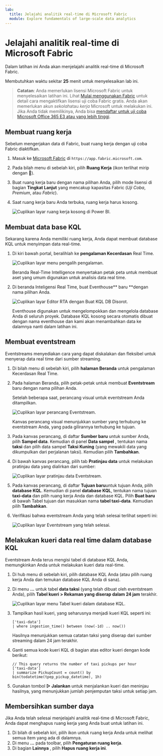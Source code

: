 ```yaml
---
lab:
  title: Jelajahi analitik real-time di Microsoft Fabric
  module: Explore fundamentals of large-scale data analytics
---
```


# Jelajahi analitik real-time di Microsoft Fabric

Dalam latihan ini Anda akan menjelajahi analitik real-time di Microsoft Fabric.

Membutuhkan waktu sekitar **25** menit untuk menyelesaikan lab ini.

> **Catatan**: Anda memerlukan lisensi Microsoft Fabric untuk menyelesaikan latihan ini. Lihat [Mulai menggunakan Fabric](https://learn.microsoft.com/fabric/get-started/fabric-trial) untuk detail cara mengaktifkan lisensi uji coba Fabric gratis. Anda akan memerlukan akun *sekolah*atau *kerja* Microsoft untuk melakukan ini. Jika Anda tidak memilikinya, Anda bisa [mendaftar untuk uji coba Microsoft Office 365 E3 atau yang lebih tinggi](https://www.microsoft.com/microsoft-365/business/compare-more-office-365-for-business-plans).

## Membuat ruang kerja

Sebelum mengerjakan data di Fabric, buat ruang kerja dengan uji coba Fabric diaktifkan.

1. Masuk ke [Microsoft Fabric](https://app.fabric.microsoft.com) di `https://app.fabric.microsoft.com`.
2. Pada bilah menu di sebelah kiri, pilih **Ruang Kerja** (ikon terlihat mirip dengan ).
3. Buat ruang kerja baru dengan nama pilihan Anda, pilih mode lisensi di bagian **Tingkat Lanjut** yang mencakup kapasitas Fabric (*Uji Coba*, *Premium*, atau *Fabric*).
4. Saat ruang kerja baru Anda terbuka, ruang kerja harus kosong.

    ![Cuplikan layar ruang kerja kosong di Power BI.](./images/new-workspace.png)

## Membuat data base KQL

Sekarang karena Anda memiliki ruang kerja, Anda dapat membuat database KQL untuk menyimpan data real-time.

1. Di kiri bawah portal, beralihlah ke **pengalaman Kecerdasan** Real Time.

    ![Cuplikan layar menu pengalih pengalaman.](./images/fabric-real-time.png)

    Beranda Real-Time Intelligence menyertakan petak peta untuk membuat aset yang umum digunakan untuk analisis data real time.

2. Di beranda Inteligensi Real Time, buat Eventhouse** baru **dengan nama pilihan Anda.

    ![Cuplikan layar Editor RTA dengan Buat KQL DB Disorot.](./images/create-kql-db.png)

    Eventhouse digunakan untuk mengelompokkan dan mengelola database Anda di seluruh proyek. Database KQL kosong secara otomatis dibuat dengan nama eventhouse dan kami akan menambahkan data ke dalamnya nanti dalam latihan ini.

## Membuat eventstream

Eventstreams menyediakan cara yang dapat diskalakan dan fleksibel untuk menyerap data real time dari sumber streaming.

1. Di bilah menu di sebelah kiri, pilih **halaman Beranda** untuk pengalaman Kecerdasan Real Time.
1. Pada halaman Beranda, pilih petak-petak untuk membuat **Eventstream** baru dengan nama pilihan Anda.

    Setelah beberapa saat, perancang visual untuk eventstream Anda ditampilkan.

    ![Cuplikan layar perancang Eventstream.](./images/eventstream-designer.png)

    Kanvas perancang visual menunjukkan sumber yang terhubung ke eventstream Anda, yang pada gilirannya terhubung ke tujuan.

1. Pada kanvas perancang, di daftar **Sumber baru** untuk sumber Anda, pilih **Sampel data**. Kemudian di panel **Data sampel** , tentukan nama **taksi** dan pilih data sampel **Taksi Kuning** (yang mewakili data yang dikumpulkan dari perjalanan taksi). Kemudian pilih **Tambahkan**.
1. Di bawah kanvas perancang, pilih tab **Pratinjau data** untuk melakukan pratinjau data yang dialirkan dari sumber:

    ![Cuplikan layar pratinjau data Eventstream.](./images/eventstream-preview.png)

1. Pada kanvas perancang, di daftar **Tujuan baru**untuk tujuan Anda, pilih **database KQL**. Kemudian di panel **database KQL**, tentukan nama tujuan **taxi-data** dan pilih ruang kerja Anda dan database KQL. Pilih **Buat baru** di bawah Tabel tujuan dan masukkan nama **tabel taxi-data**. Kemudian pilih **Tambahkan**.
1. Verifikasi bahwa eventstream Anda yang telah selesai terlihat seperti ini:

    ![Cuplikan layar Eventstream yang telah selesai.](./images/complete-eventstream.png)

## Melakukan kueri data real time dalam database KQL

Eventstream Anda terus mengisi tabel di database KQL Anda, memungkinkan Anda untuk melakukan kueri data real-time.

1. Di hub menu di sebelah kiri, pilih database KQL Anda (atau pilih ruang kerja Anda dan temukan database KQL Anda di sana).
1. Di menu **...** untuk tabel **data taksi** (yang telah dibuat oleh eventstream Anda), pilih **Tabel kueri > Rekaman yang diserap dalam 24 jam** terakhir.

    ![Cuplikan layar menu Tabel kueri dalam database KQL.](./images/kql-query.png)

1. Tampilkan hasil kueri, yang seharusnya menjadi kueri KQL seperti ini:

    ```kql
    ['taxi-data']
    | where ingestion_time() between (now(-1d) .. now())
    ```

    Hasilnya menunjukkan semua catatan taksi yang diserap dari sumber streaming dalam 24 jam terakhir.

1. Ganti semua kode kueri KQL di bagian atas editor kueri dengan kode berikut:

    ```kql
    // This query returns the number of taxi pickups per hour
    ['taxi-data']
    | summarize PickupCount = count() by bin(todatetime(tpep_pickup_datetime), 1h)
    ```

1. Gunakan tombol **▷ Jalankan** untuk menjalankan kueri dan meninjau hasilnya, yang menunjukkan jumlah penjemputan taksi untuk setiap jam.

## Membersihkan sumber daya

Jika Anda telah selesai menjelajahi analitik real-time di Microsoft Fabric, Anda dapat menghapus ruang kerja yang Anda buat untuk latihan ini.

1. Di bilah di sebelah kiri, pilih ikon untuk ruang kerja Anda untuk melihat semua item yang ada di dalamnya.
2. Di menu **...** pada toolbar, pilih **Pengaturan ruang kerja**.
3. Di bagian **Lainnya** , pilih **Hapus ruang kerja ini**.
